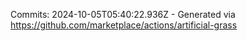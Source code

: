 Commits: 2024-10-05T05:40:22.936Z - Generated via https://github.com/marketplace/actions/artificial-grass
<br>
